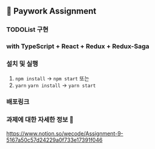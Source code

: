 ## 📝 Paywork Assignment
### TODOList 구현
### with TypeScript + React + Redux + Redux-Saga

### 설치 및 실행
1. `npm install` -> `npm start` 또는
2. `yarn` `yarn install` -> `yarn start`


### 배포링크


### 과제에 대한 자세한 정보 🔽
https://www.notion.so/wecode/Assignment-9-5167a50c57d24229a0f733e17391f046

